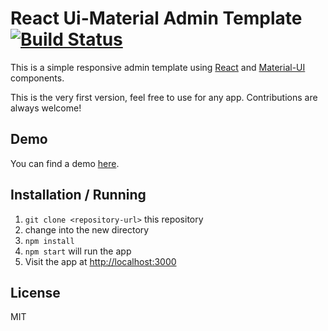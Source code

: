 React Ui-Material Admin Template [![Build Status](https://travis-ci.org/Verten/react-material-admin-template.svg?branch=master)](https://travis-ci.org/Verten/react-material-admin-template)
================================

This is a simple responsive admin template using [React](https://facebook.github.io/react/) and [Material-UI](http://www.material-ui.com/) components.

This is the very first version, feel free to use for any app. Contributions are always welcome!

Demo
----

You can find a demo [here](http://rafaelhz.github.io/react-material-admin-template).


Installation / Running
----------------------

1. `git clone <repository-url>` this repository
2. change into the new directory
3. `npm install`
4. `npm start` will run the app
5. Visit the app at [http://localhost:3000](http://localhost:3000)


License
-------
MIT
